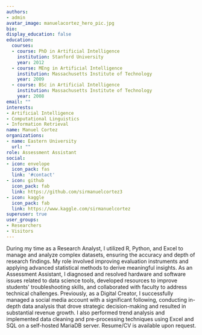 ```yaml
---
authors:
- admin
avatar_image: manuelacortez_hero_pic.jpg
bio: 
display_education: false
education:
  courses:
  - course: PhD in Artificial Intelligence
    institution: Stanford University
    year: 2012
  - course: MEng in Artificial Intelligence
    institution: Massachusetts Institute of Technology
    year: 2009
  - course: BSc in Artificial Intelligence
    institution: Massachusetts Institute of Technology
    year: 2008
email: ""
interests:
- Artificial Intelligence
- Computational Linguistics
- Information Retrieval
name: Manuel Cortez
organizations:
- name: Eastern University
  url: ""
role: Assessment Assistant
social:
- icon: envelope
  icon_pack: fas
  link: '#contact'
- icon: github
  icon_pack: fab
  link: https://github.com/sirmanuelcortez3
- icon: kaggle
  icon_pack: fab
  link: https://www.kaggle.com/sirmanuelcortez
superuser: true
user_groups:
- Researchers
- Visitors
---
```


During my time as a Research Analyst, I utilized R, Python, and Excel to manage and analyze complex datasets, ensuring the accuracy and depth of research findings. My role involved improving evaluation instruments and applying advanced statistical methods to derive meaningful insights. As an Assessment Assistant, I diagnosed and resolved hardware and software issues related to data science tools, developed resources to improve students' troubleshooting skills, and collaborated with faculty to address technical challenges. Previously, as a Digital Creator, I successfully managed a social media account with a significant following, conducting in-depth data analysis that drove strategic decision-making and resulted in substantial revenue growth. I also performed trend analysis and implemented data cleaning and pre-processing techniques using Excel and SQL on a self-hosted MariaDB server. Resume/CV is available upon request.
